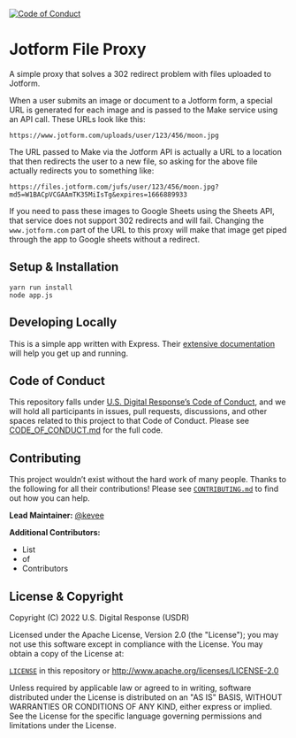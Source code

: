 [![Code of Conduct](https://img.shields.io/badge/%E2%9D%A4-code%20of%20conduct-blue.svg?style=flat)](./CODE_OF_CONDUCT.md)

# Jotform File Proxy

A simple proxy that solves a 302 redirect problem with files uploaded to Jotform.

When a user submits an image or document to a Jotform form, a special URL is generated for each image and is passed to the Make service using an API call. These URLs look like this:

`https://www.jotform.com/uploads/user/123/456/moon.jpg`

The URL passed to Make via the Jotform API is actually a URL to a location that then redirects the user to a new file, so asking for the above file actually redirects you to something like:

`https://files.jotform.com/jufs/user/123/456/moon.jpg?md5=W1BACpVCGAAmTK35MiIsTg&expires=1666889933`

If you need to pass these images to Google Sheets using the Sheets API, that service does not support 302 redirects and will fail. Changing the `www.jotform.com` part of the URL to this proxy will make that image get piped through the app to Google sheets without a redirect.

## Setup & Installation

```shell
yarn run install
node app.js
```

## Developing Locally

This is a simple app written with Express. Their [extensive documentation](https://expressjs.com/en/starter/installing.html) will help you get up and running.

## Code of Conduct

This repository falls under [U.S. Digital Response’s Code of Conduct](./CODE_OF_CONDUCT.md), and we will hold all participants in issues, pull requests, discussions, and other spaces related to this project to that Code of Conduct. Please see [CODE_OF_CONDUCT.md](./CODE_OF_CONDUCT.md) for the full code.

## Contributing

This project wouldn’t exist without the hard work of many people. Thanks to the following for all their contributions! Please see [`CONTRIBUTING.md`](./CONTRIBUTING.md) to find out how you can help.

**Lead Maintainer:** [@kevee](https://github.com/kevee)

**Additional Contributors:**

- List
- of
- Contributors

## License & Copyright

Copyright (C) 2022 U.S. Digital Response (USDR)

Licensed under the Apache License, Version 2.0 (the "License"); you may not use this software except in compliance with the License. You may obtain a copy of the License at:

[`LICENSE`](./LICENSE) in this repository or http://www.apache.org/licenses/LICENSE-2.0

Unless required by applicable law or agreed to in writing, software distributed under the License is distributed on an "AS IS" BASIS, WITHOUT WARRANTIES OR CONDITIONS OF ANY KIND, either express or implied. See the License for the specific language governing permissions and limitations under the License.
